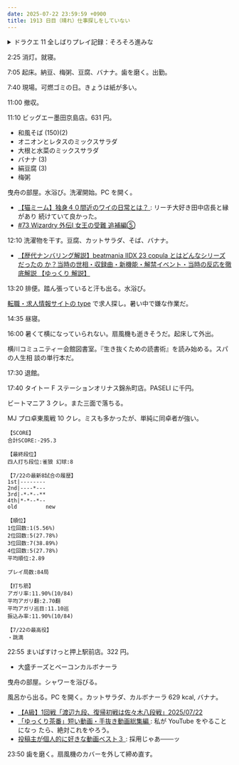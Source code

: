 ```yaml
---
date: 2025-07-22 23:59:59 +0900
title: 1913 日目（晴れ）仕事探しをしていない
---
```


<details><summary>ドラクエ 11 全しばりプレイ記録：そろそろ進みな</summary>
<p>ドゥーランダ山の地図を埋める。連武討魔行参の試練 20 手クリア。マシン戦でもたつくのがよくない。</p>

<p>高台をめぐって地図を埋める。大賢者の杖、竜王のツメ、フレイムカッター、サラマンダー、インフェルノソード、しゃくねつのツメを鍛冶</p>

<p>天空の古戦場。キャンプまで行く。セーニャ装備用素材を集め始祖の森へ戻る。
またキャンプに帰ってアテナのころもを作る。ついでにアメイジングタクトを打ち直す。</p>

<p>アメジストワーム戦。ギリギリ勝てそうなのはおそらくダメ。ラリホーマが二回効いて欲しい。</p>
</details>

2:25 消灯。就寝。

7:05 起床。納豆、梅粥、豆腐、バナナ。歯を磨く。出勤。

7:40 現場。可燃ゴミの日。きょうは紙が多い。

11:00 撤収。

11:10 ビッグエー墨田京島店。631 円。

* 和風そば (150)(2)
* オニオンとレタスのミックスサラダ
* 大根と水菜のミックスサラダ
* バナナ (3)
* 絹豆腐 (3)
* 梅粥

曳舟の部屋。水浴び。洗濯開始。PC を開く。

* [【猫ミーム】独身４０間近のワイの日常とは？
  ](https://www.youtube.com/watch?v=sk-BFRp94wk): リーチ大好き田中店長と縁があり
  続けていて良かった。
* [#73 Wizardry 外伝Ⅰ 女王の受難 追補編⑤
  ](https://www.youtube.com/watch?v=EP8SJ2GGOqs)

12:10 洗濯物を干す。豆腐、カットサラダ、そば、バナナ。

* [【歴代ナンバリング解説】beatmania IIDX 23 copula とはどんなシリーズだったの
  か？当時の世相・収録曲・新機能・解禁イベント・当時の反応を徹底解説 【ゆっくり
  解説】](https://www.youtube.com/watch?v=5lCFjJ95Rq4)

13:20 排便。踏ん張っていると汗も出る。水浴び。

[転職・求人情報サイトの type](https://type.jp/) で求人探し。暑い中で嫌な作業だ。

14:35 昼寝。

16:00 暑くて横になっていられない。扇風機も逝きそうだ。起床して外出。

横川コミュニティー会館図書室。『生き抜くための読書術』を読み始める。スパの人生相
談の単行本だ。

17:30 退館。

17:40 タイトー F ステーションオリナス錦糸町店。PASELI に千円。

ビートマニア 3 クレ。また三面で落ちる。

MJ プロ卓東風戦 10 クレ。ミスも多かったが、単純に同卓者が強い。

```text
【SCORE】
合計SCORE:-295.3

【最終段位】
四人打ち段位:雀狼 幻球:8

【7/22の最新8試合の履歴】
1st|--------
2nd|----*---
3rd|-*-*--**
4th|*-*--*--
old         new

【順位】
1位回数:1(5.56%)
2位回数:5(27.78%)
3位回数:7(38.89%)
4位回数:5(27.78%)
平均順位:2.89

プレイ局数:84局

【打ち筋】
アガリ率:11.90%(10/84)
平均アガリ翻:2.70翻
平均アガリ巡目:11.10巡
振込み率:11.90%(10/84)

【7/22の最高役】
・跳満
```

22:55 まいばすけっと押上駅前店。322 円。

* 大盛チーズとベーコンカルボナーラ

曳舟の部屋。シャワーを浴びる。

風呂から出る。PC を開く。カットサラダ、カルボナーラ 629 kcal, バナナ。

* [【A級】1回戦「渡辺九段、復帰初戦は佐々木八段戦」2025/07/22
  ](https://www.youtube.com/watch?v=4us6Lg8iOTk)
* [「ゆっくり茶番」短い動画・手抜き動画総集編
  ](https://www.youtube.com/watch?v=DEEKU2Tt6uU): 私が YouTube をやることになっ
  たら、絶対これをやろう。
* [投稿主が個人的に好きな動画ベスト３
  ](https://www.youtube.com/watch?v=SZtoX5XVyEk): 採用じゃあ───ッ

23:50 歯を磨く。扇風機のカバーを外して締め直す。
